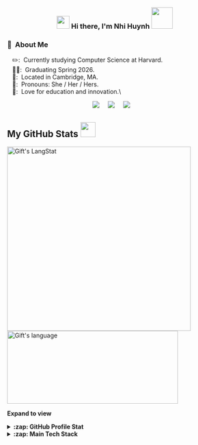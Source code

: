 <h3 align="center"><img src = "https://raw.githubusercontent.com/MartinHeinz/MartinHeinz/master/wave.gif" width = 30px> Hi there, I'm Nhi Huynh <img src="https://media.giphy.com/media/mGcNjsfWAjY5AEZNw6/giphy.gif" width="50"></h3>

### :hear_no_evil: &nbsp;About Me

&nbsp;&nbsp;&nbsp;✏️: &nbsp;Currently studying Computer Science at Harvard.\
&nbsp;&nbsp;&nbsp;👩‍🎓: &nbsp;Graduating Spring 2026.\
&nbsp;&nbsp;&nbsp;📌: &nbsp;Located in Cambridge, MA.\
&nbsp;&nbsp;&nbsp;🤗: &nbsp;Pronouns: She / Her / Hers.\
&nbsp;&nbsp;&nbsp;🌱: &nbsp;Love for education and innovation.\

<p align="center">
  <a href="mailto:nhihuynh2906@gmail.com?subject=Nice%20To%20Meet%20You%20Raina"><img src="https://img.shields.io/badge/gmail-%23D14836.svg?&style=for-the-badge&logo=gmail&logoColor=white" /></a>&nbsp;&nbsp;&nbsp;&nbsp;
  <a href="https://www.linkedin.com/in/nhihuynhb/"><img src="https://img.shields.io/badge/linkedin-%230077B5.svg?&style=for-the-badge&logo=linkedin&logoColor=white" /></a>&nbsp;&nbsp;&nbsp;&nbsp;
  <a href="https://nhihuynh.vercel.app/"><img src="https://img.shields.io/badge/portfolio-%23dc2743.svg?&style=for-the-badge&logo=href&logoColor=white" /></a>&nbsp;&nbsp;&nbsp;&nbsp;
</p>

<!-- GitHub Stats -->

 ##  My GitHub Stats <img src = "https://i.pinimg.com/originals/65/c4/f4/65c4f452571be1261e9c623f7da488ac.gif" width = 35px> 

 <div>
  <img align="center" src="https://github-readme-streak-stats.herokuapp.com/?user=nikki2906&theme=nightowl" alt="Gift's LangStat" width="430px"/>
  <img align="center" src="https://github-readme-stats.vercel.app/api/top-langs?username=nikki2906&langs_count=10&show_icons=true&locale=en&layout=compact&theme=nightowl" alt="Gift's language"  height="170px" width="400px"/>

**Expand to view**
<details>
  <summary><b>:zap: GitHub Profile Stat</b></summary>
 <img src="https://github-readme-stats.anuraghazra1.vercel.app/api?username=nikki2906&show_icons=true&theme=nightowl" />
</details>
<details>
  <summary><b>:zap: Main Tech Stack</b></summary>
  <p>
 <img align="left" width="250" src="https://github.com/nikki2906/nikki2906/blob/main/coding.gif"/>
  <p>
    <br><br>
    &nbsp;&nbsp;&nbsp;&nbsp;<img src="https://img.shields.io/badge/PYTHON-3776AB.svg?&style=flat-square&logo=python&logoColor=white"/>
    <img src="https://img.shields.io/badge/C++-00599C.svg?&style=flat-square&logo=c%2B%2B&logoColor=white"/>
    <img src="https://img.shields.io/badge/JAVASCRIPT-323330.svg?&style=flat-square&logo=javascript&logoColor=%23F7DF1E"/>
    <img src="https://img.shields.io/badge/JAVA-007396.svg?&style=flat-square&logo=java&logoColor=white"/>
    <img src="https://img.shields.io/badge/-REACT-4285F4?style=flat-square&logo=react&logoColor=white"/><br>
    &nbsp;&nbsp;&nbsp;&nbsp;<img src="https://img.shields.io/badge/-Visual%20Studio%20Code-23A9F2?style=flat-square&logo=Visual%20Studio%20Code&logoColor=white"/>
    <img src="https://img.shields.io/badge/-Github-181717?style=flat-square&logo=GitHub&logoColor=white"/>
    <img src="https://img.shields.io/badge/-Git-F44D27?style=flat-square&logo=Git&logoColor=white"/>
    <img src="https://img.shields.io/badge/FIREBASE-FFCA28.svg?&style=flat-square&logo=firebase&logoColor=black"/><br>
    &nbsp;&nbsp;&nbsp;&nbsp;<img src="https://img.shields.io/badge/NODEJS-339933.svg?&style=flat-square&logo=node.js&logoColor=white"/>
    <img src="https://img.shields.io/badge/-NPM-CB3837?style=flat-square&logo=NPM&logoColor=white"/>
    <img src="https://img.shields.io/badge/-Slack-E01563?style=flat-square&logo=Slack&logoColor=white"/>
    <img src="https://img.shields.io/badge/-HTML5-E34F26?style=flat-square&logo=HTML5&logoColor=white"/>
    <img src="https://img.shields.io/badge/-CSS3-1572B6?style=flat-square&logo=CSS3&logoColor=white"/><br>
  </p>
</p>
<p>
</details>

